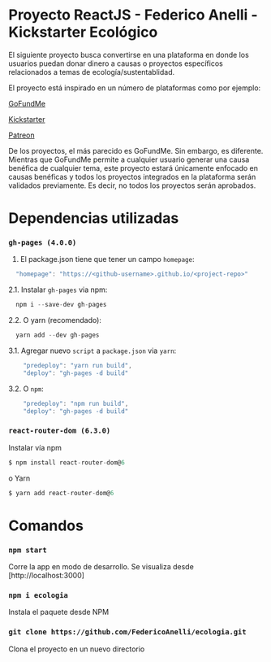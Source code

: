 # Proyecto ReactJS - Federico Anelli - Kickstarter Ecológico

El siguiente proyecto busca convertirse en una plataforma en donde los usuarios puedan donar dinero a causas o proyectos específicos relacionados a temas de ecología/sustentablidad.

El proyecto está inspirado en un número de plataformas como por ejemplo:

[GoFundMe](https://gofundme.com)

[Kickstarter](https://kickstarter.com)

[Patreon](https://www.patreon.com/)

De los proyectos, el más parecido es GoFundMe. Sin embargo, es diferente. Mientras que GoFundMe permite a cualquier usuario generar una causa benéfica de cualquier tema, este proyecto estará únicamente enfocado en causas benéficas y todos los proyectos integrados en la plataforma serán validados previamente. Es decir, no todos los proyectos serán aprobados.

# Dependencias utilizadas

### `gh-pages (4.0.0)`

1. El package.json tiene que tener un campo `homepage`: 

```javascript
  "homepage": "https://<github-username>.github.io/<project-repo>"
```

2.1. Instalar `gh-pages` via npm:

```javascript
  npm i --save-dev gh-pages
```

2.2. O yarn (recomendado):

```javascript
  yarn add --dev gh-pages
```

3.1. Agregar nuevo `script` a `package.json` via `yarn`:

```javascript
    "predeploy": "yarn run build",
    "deploy": "gh-pages -d build"
```

3.2. O `npm`:

```javascript
    "predeploy": "npm run build",
    "deploy": "gh-pages -d build"
```



### `react-router-dom (6.3.0)`

Instalar vía npm

```javascript
$ npm install react-router-dom@6
```

o Yarn

```javascript
$ yarn add react-router-dom@6
```


# Comandos

### `npm start`

Corre la app en modo de desarrollo.
Se visualiza desde [http://localhost:3000]

### `npm i ecologia`

Instala el paquete desde NPM

### `git clone https://github.com/FedericoAnelli/ecologia.git`

Clona el proyecto en un nuevo directorio
